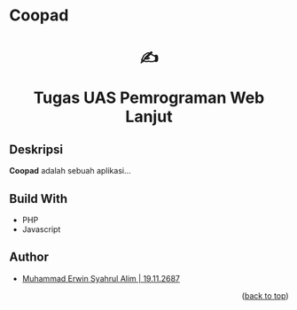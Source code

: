 # Coopad

<div align="center">
  <h1>

  ✍️

  Tugas UAS Pemrograman Web Lanjut

  </h1>
</div>

<!-- PROJECT SHIELDS -->

## Deskripsi
<p><b>Coopad</b> adalah sebuah aplikasi...</p>

## Build With

* PHP
* Javascript

## Author
- [Muhammad Erwin Syahrul Alim | 19.11.2687](https://github.com/muhem)

<p align="right">(<a href="#top">back to top</a>)</p>

